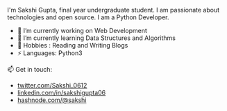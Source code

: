 I'm Sakshi Gupta, final year undergraduate student. I am passionate about technologies and open source. I am a Python Developer.


- 🔭 I’m currently working on Web Development
- 🌱 I’m currently learning Data Structures and Algorithms
- 💬 Hobbies : Reading and Writing Blogs
-  ⚡ Languages: Python3


 📫 Get in touch: 
- [twitter.com/Sakshi_0612](https://twitter.com/Sakshi_0612)
- [linkedin.com/in/sakshigupta06](https://www.linkedin.com/in/sakshigupta06/)
- [hashnode.com/@sakshi](https://sakshi.hashnode.dev/)

  
